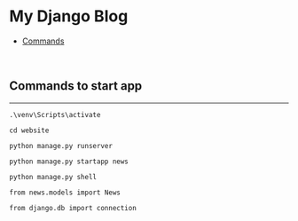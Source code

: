 # My Django Blog

<ul>
<li>
<a href="#commands-to-start-app">Commands</a>
</li>
</ul>

<br>

## Commands to start app
<hr>

```
.\venv\Scripts\activate
```

```
cd website
```
```
python manage.py runserver
```
```
python manage.py startapp news
```

```
python manage.py shell

from news.models import News

from django.db import connection
```
